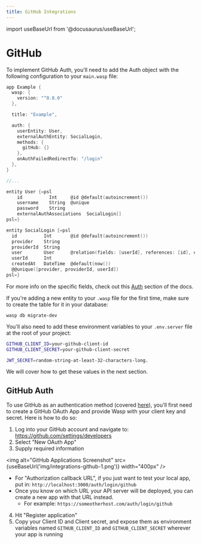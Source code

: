 ```yaml
---
title: GitHub Integrations
---
```


import useBaseUrl from '@docusaurus/useBaseUrl';

# GitHub

To implement GitHub Auth, you'll need to add the Auth object with the following configuration to your `main.wasp` file:
```c title="main.wasp"
app Example {
  wasp: {
    version: "^0.8.0"
  },

  title: "Example",

  auth: {
    userEntity: User,
    externalAuthEntity: SocialLogin,
    methods: {
      gitHub: {}
    },
    onAuthFailedRedirectTo: "/login"
  },
}

//...

entity User {=psl
    id          Int     @id @default(autoincrement())
    username    String  @unique
    password    String
    externalAuthAssociations  SocialLogin[]
psl=}

entity SocialLogin {=psl
  id          Int       @id @default(autoincrement())
  provider    String
  providerId  String
  user        User      @relation(fields: [userId], references: [id], onDelete: Cascade)
  userId      Int
  createdAt   DateTime  @default(now())
  @@unique([provider, providerId, userId])
psl=}
```

For more info on the specific fields, check out this [Auth](../language/features#social-login-providers-oauth-20) section of the docs.

If you're adding a new entity to your `.wasp` file for the first time, make sure to create the table for it in your database:
```shell
wasp db migrate-dev
```

You'll also need to add these environment variables to your `.env.server` file at the root of your project:

```bash title=".env.server"
GITHUB_CLIENT_ID=your-github-client-id
GITHUB_CLIENT_SECRET=your-github-client-secret

JWT_SECRET=random-string-at-least-32-characters-long.
```
We will cover how to get these values in the next section.


## GitHub Auth

To use GitHub as an authentication method (covered [here](/docs/language/features#github)), you'll first need to create a GitHub OAuth App and provide Wasp with your client key and secret. Here is how to do so:

1. Log into your GitHub account and navigate to: https://github.com/settings/developers
2. Select "New OAuth App"
3. Supply required information

  <img alt="GitHub Applications Screenshot"
      src={useBaseUrl('img/integrations-github-1.png')}
      width="400px"
  />

  - For "Authorization callback URL", if you just want to test your local app, put in: `http://localhost:3000/auth/login/github`
  - Once you know on which URL your API server will be deployed, you can create a new app with that URL instead.
      - For example: `https://someotherhost.com/auth/login/github`
4. Hit "Register application"
5. Copy your Client ID and Client secret, and expose them as environment variables named `GITHUB_CLIENT_ID` and `GITHUB_CLIENT_SECRET` wherever your app is running
